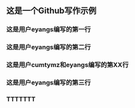 ﻿## 这是一个Github写作示例
### 这是用户eyangs编写的第一行
### 这是用户eyangs编写的第二行
### 这是用户cumtymz和eyangs编写的第XX行
### 这是用户eyangs编写的第三行
### TTTTTTT